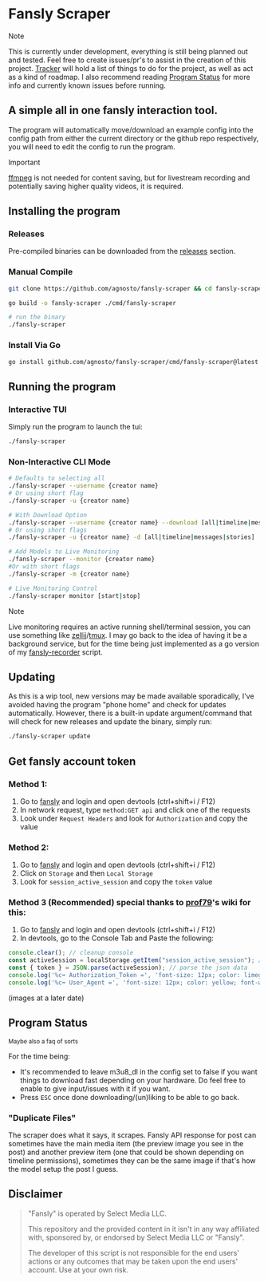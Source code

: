 # Fansly Scraper 

> [!NOTE] 
> This is currently under development, everything is still being planned out and tested. Feel free to create issues/pr's to assist in the creation of this project.
> [Tracker](./TRACKER.md) will hold a list of things to do for the project, as well as act as a kind of roadmap.
> I also recommend reading [Program Status](https://github.com/agnosto/fansly-scraper?tab=readme-ov-file#program-status) for more info and currently known issues before running.


## A simple all in one fansly interaction tool.

The program will automatically move/download an example config into the config path from either the current directory or the github repo respectively, you will need to edit the config to run the program.

> [!IMPORTANT]
> [ffmpeg](https://ffmpeg.org/) is not needed for content saving, but for livestream recording and potentially saving higher quality videos, it is required.

## Installing the program

### Releases

Pre-compiled binaries can be downloaded from the [releases](https://github.com/agnosto/fansly-scraper/releases) section.


### Manual Compile

```bash
git clone https://github.com/agnosto/fansly-scraper && cd fansly-scraper 

go build -o fansly-scraper ./cmd/fansly-scraper

# run the binary
./fansly-scraper
```

### Install Via Go

```bash
go install github.com/agnosto/fansly-scraper/cmd/fansly-scraper@latest
```

## Running the program 

### Interactive TUI 

Simply run the program to launch the tui:

```bash
./fansly-scraper
```

### Non-Interactive  CLI Mode 

```bash 
# Defaults to selecting all
./fansly-scraper --username {creator name} 
# Or using short flag 
./fansly-scraper -u {creator name}

# With Download Option 
./fansly-scraper --username {creator name} --download [all|timeline|messages|stories]
# Or using short flags
./fansly-scraper -u {creator name} -d [all|timeline|messages|stories]

# Add Models to Live Monitoring 
./fansly-scraper --monitor {creator name}
#Or with short flags
./fansly-scraper -m {creator name}

# Live Monitoring Control
./fansly-scraper monitor [start|stop]
```
> [!NOTE]
> Live monitoring requires an active running shell/terminal session, you can use something like [zellij](https://github.com/zellij-org/zellij)/[tmux](https://github.com/tmux/tmux/wiki). I may go back to the idea of having it be a background service, but for the time being just implemented as a go version of my [fansly-recorder](https://github.com/agnosto/fansly-recorder) script.


## Updating

As this is a wip tool, new versions may be made available sporadically, I've avoided having the program "phone home" and check for updates automatically. However, there is a built-in update argument/command that will check for new releases and update the binary, simply run:

```bash
./fansly-scraper update
```

## Get fansly account token

### Method 1:
1. Go to [fansly](https://fansly.com) and login and open devtools (ctrl+shift+i / F12)
2. In network request, type `method:GET api` and click one of the requests
3. Look under `Request Headers` and look for `Authorization` and copy the value

### Method 2:
1. Go to [fansly](https://fansly.com) and login and open devtools (ctrl+shift+i / F12)
2. Click on `Storage` and then `Local Storage`
3. Look for `session_active_session` and copy the `token` value

### Method 3 (Recommended) special thanks to [prof79](https://github.com/prof79/)'s wiki for this:
1. Go to [fansly](https://fansly.com) and login and open devtools (ctrl+shift+i / F12)
2. In devtools, go to the Console Tab and Paste the following: 
```javascript
console.clear(); // cleanup console
const activeSession = localStorage.getItem("session_active_session"); // get required key
const { token } = JSON.parse(activeSession); // parse the json data
console.log('%c➡️ Authorization_Token =', 'font-size: 12px; color: limegreen; font-weight: bold;', token); // show token
console.log('%c➡️ User_Agent =', 'font-size: 12px; color: yellow; font-weight: bold;', navigator.userAgent); // show user-agent
```

(images at a later date)

## Program Status

<small>Maybe also a faq of sorts</small>

For the time being:
- It's recommended to leave m3u8_dl in the config set to false if you want things to download fast depending on your hardware. Do feel free to enable to give input/issues with it if you want.
- Press `ESC` once done downloading/(un)liking to be able to go back.

### "Duplicate Files"

The scraper does what it says, it scrapes. Fansly API response for post can sometimes have the main media item (the preview image you see in the post) and another preview item (one that could be shown depending on timeline permissions), sometimes they can be the same image if that's how the model setup the post I guess.


## Disclaimer

> "Fansly" is operated by Select Media LLC.
>
> This repository and the provided content in it isn't in any way affiliated with, sponsored by, or endorsed by Select Media LLC or "Fansly".
>
> The developer of this script is not responsible for the end users' actions or any outcomes that may be taken upon the end users' account. Use at your own risk.
